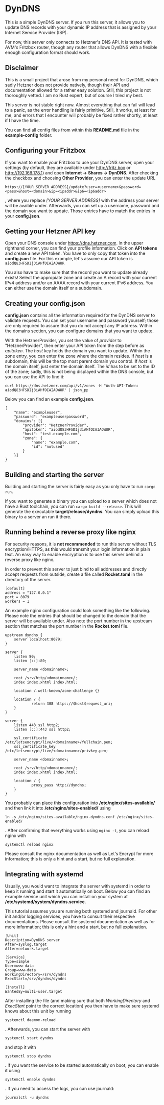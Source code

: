 # DynDNS

This is a simple DynDNS server. If you run this server, it allows you to update DNS records with your dynamic
IP address that is assigned by your Internet Service Provider (ISP).

For now, this server only connects to Hetzner's DNS API. It is tested with AVM's Fritzbox router,
though any router that allows DynDNS with a flexible enough configuration format should work.

## Disclaimer

This is a small project that arose from my personal need for DynDNS, which sadly Hetzner does not provide natively, though their API and documentation allowed for a rather easy solution.
Still, this project is not thoroughly vetted. I am no Rust expert, but of course I tried my best.

This server is not stable right now. Almost everything that can fail will lead to a panic, as the error handling is fairly primitive. Still, it works, at least for me, and errors that I encounter will probably be fixed rather shortly, at least if I have the time.

You can find all config files from within this **README.md** file in the **example-config** folder.

## Configuring your Fritzbox

If you want to enable your Fritzbox to use your DynDNS server,
open your settings (by default, they are available under http://fritz.box or http://192.168.178.1)
and open **Internet -> Shares -> DynDNS**.
After checking the checkbox and choosing **Other Provider**,
you can enter the update URL

    https://[YOUR SERVER ADDRESS]/update?user=<username>&password=<pass>&host=<domain>&ip=<ipaddr>&ip6=<ip6addr>

, where you replace *[YOUR SERVER ADDRESS]* with the address your server will be avaible under.
Afterwards, you can set up a username, password and the domain you want to update.
Those entries have to match the entries in your **config.json**.

## Getting your Hetzner API key

Open your DNS console under https://dns.hetzner.com. In the upper righthand corner,
you can find your profile information.
Click on **API tokens** and create a new API token.
You have to only copy that token into the **config.json** file.
For this example, let's assume our API token is ```aiodQ83HFSDIj3iAHfOIAIAOWUR```

You also have to make sure that the record you want to update already exists!
Select the appropiate zone and create an A record with your current IPv4 address and/or
an AAAA record with your current IPv6 address.
You can either use the domain itself or a subdomain.

## Creating your **config.json**

**config.json** contains all the information required for the DynDNS server to validate requests.
You can set your username and password yourself;
those are only required to assure that you do not accept any IP address.
Within the domains section, you can configure domains that you want to update.

With the HetznerProvider, you set the value of *provider* to "HetznerProvider",
then enter your API token from the step before as *apitoken*.
The *host* key holds the domain you want to update.
Within the zone entry, you can enter the zone where the domain resides.
If *host* is a subdomain, this will be the top most parent domain you control.
If *host* is the domain itself, just enter the domain itself.
The *id* has to be set to the ID of the zone;
sadly, this is not being displayed within the DNS console,
but you can use the API to find it:

    curl https://dns.hetzner.com/api/v1/zones -H "Auth-API-Token: aiodQ83HFSDIj3iAHfOIAIAOWUR" | json_pp

Below you can find an example **config.json**.

    {
        "name": "exampleuser",
        "password": "exampleuserpassword",
        "domains": [{
            "provider": "HetznerProvider",
            "apitoken": "aiodQ83HFSDIj3iAHfOIAIAOWUR",
            "host": "test.example.com",
            "zone": {
                "name": "example.com",
                "id": "notused"
            }
        }]
    }

## Building and starting the server

Building and starting the server is fairly easy as you only have to run ```cargo run```.

If you want to generate a binary you can upload to a server which does not have a Rust toolchain,
you can run ```cargo build --release```. This will generate the executable **target/release/dyndns**.
You can simply upload this binary to a server an run it there.

## Running behind a reverse proxy like nginx

For security reasons, it is **not recommended** to run this server without TLS encryption/HTTPS,
as this would transmit your login information in plain text.
An easy way to enable encryption is to use this server behind a reverse proxy like nginx.

In order to prevent this server to just bind to all addresses and directly accept requests from outside,
create a file called **Rocket.toml** in the directory of the server.

    [default]
    address = "127.0.0.1"
    port = 8079
    workers = 1

An example nginx configuration could look something like the following. Please note the *<domainname>* entries that should be changed to the domain that the server will be available under. Also note the port number in the upstream section that matches the port number in the **Rocket.toml** file.

    upstream dyndns {
        server localhost:8079;
    }

    server {
        listen 80;
        listen [::]:80;

        server_name <domainname>;

        root /srv/http/<domainname>/;
        index index.xhtml index.html;

        location /.well-known/acme-challenge {}

        location / {
                return 308 https://$host$request_uri;
        }
    }

    server {
        listen 443 ssl http2;
        listen [::]:443 ssl http2;

        ssl_certificate         /etc/letsencrypt/live/<domainname>/fullchain.pem;
        ssl_certificate_key     /etc/letsencrypt/live/<domainname>/privkey.pem;

        server_name <domainname>;

        root /srv/http/<domainname>/;
        index index.xhtml index.html;

        location / {
                proxy_pass http://dyndns;
        }
    }

You probably can place this configuration into **/etc/nginx/sites-available/** and then link it into **/etc/nginx/sites-enabled/** using

    ln -s /etc/nginx/sites-available/nginx-dyndns.conf /etc/nginx/sites-enabled/

. After confirming that everything works using ```nginx -t```, you can reload nginx with

    systemctl reload nginx

Please consult the nginx documentation as well as Let's Encrypt for more information;
this is only a hint and a start, but no full explanation.

## Integrating with systemd

Usually, you would want to integrate the server with systemd
in order to keep it running and start it automatically on boot.
Below you can find an example service unit which you can install
on your system at **/etc/systemd/system/dyndns.service**.

This tutorial assumes you are running both systemd and journald. For other init and/or logging services, you have to consult their respective documentations.
Please consult the systemd documentation as well as for more information;
this is only a hint and a start, but no full explanation.

    [Unit]
    Description=DynDNS server
    After=syslog.target
    After=network.target

    [Service]
    Type=simple
    User=www-data
    Group=www-data
    WorkingDirectory=/srv/dyndns
    ExecStart=/srv/dyndns/dyndns

    [Install]
    WantedBy=multi-user.target

After installing the file
(and making sure that both *WorkingDirectory* and *ExecStart* point to the correct location)
you then have to make sure systemd knows about this unit by running

    systemctl daemon-reload

. Afterwards, you can start the server with

    systemctl start dyndns

and stop it with

    systemctl stop dyndns

. If you want the service to be started automatically on boot, you can enable it using

    systemctl enable dyndns

. If you need to access the logs, you can use journald:

    journalctl -u dyndns
